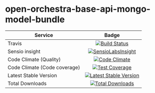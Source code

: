 open-orchestra-base-api-mongo-model-bundle
==========================================

| Service       | Badge         |
| ------------- |:-------------:|
| Travis | [![Build Status](https://travis-ci.org/open-orchestra/open-orchestra-base-api-mongo-model-bundle.svg?branch=master)](https://travis-ci.org/open-orchestra/open-orchestra-base-api-mongo-model-bundle) |
| Sensio insight | [![SensioLabsInsight](https://insight.sensiolabs.com/projects/e307790d-c616-491c-843f-ceb956390f4c/big.png)](https://insight.sensiolabs.com/projects/e307790d-c616-491c-843f-ceb956390f4c)  |
| Code Climate (Quality) | [![Code Climate](https://codeclimate.com/github/open-orchestra/open-orchestra-base-api-mongo-model-bundle/badges/gpa.svg)](https://codeclimate.com/github/open-orchestra/open-orchestra-base-api-mongo-model-bundle) |
| Code Climate (Code coverage) | [![Test Coverage](https://codeclimate.com/github/open-orchestra/open-orchestra-base-api-mongo-model-bundle/badges/coverage.svg)](https://codeclimate.com/github/open-orchestra/open-orchestra-base-api-mongo-model-bundle/coverage) |
| Latest Stable Version | [![Latest Stable Version](https://poser.pugx.org/open-orchestra/open-orchestra-base-api-mongo-model-bundle/v/stable)](https://packagist.org/packages/open-orchestra/open-orchestra-base-api-mongo-model-bundle) |
| Total Downloads | [![Total Downloads](https://poser.pugx.org/open-orchestra/open-orchestra-base-api-mongo-model-bundle/downloads)](https://packagist.org/packages/open-orchestra/open-orchestra-base-api-mongo-model-bundle) |
